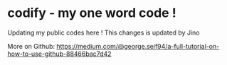 # codify - my one word code ! 
Updating my public codes here ! 
This changes is updated by Jino

More on Github: https://medium.com/@george.seif94/a-full-tutorial-on-how-to-use-github-88466bac7d42
